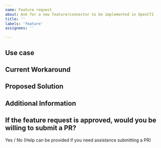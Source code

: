 ```yaml
---
name: Feature request
about: Ask for a new feature/connector to be implemented in OpenCTI
title: ''
labels: 'feature'
assignees: ''

---
```


## Use case

<!-- Please describe the use case for which you need a solution -->

## Current Workaround

<!-- Please describe how you currently solve or work around this problem, given OpenCTI's limitation. -->

## Proposed Solution

<!-- Please describe the solution you would like OpenCTI to provide, to solve the problem above. -->

## Additional Information

<!-- Any additional information, including logs or screenshots if you have any. -->

## If the feature request is approved, would you be willing to submit a PR?

Yes / No (Help can be provided if you need assistance submitting a PR)
